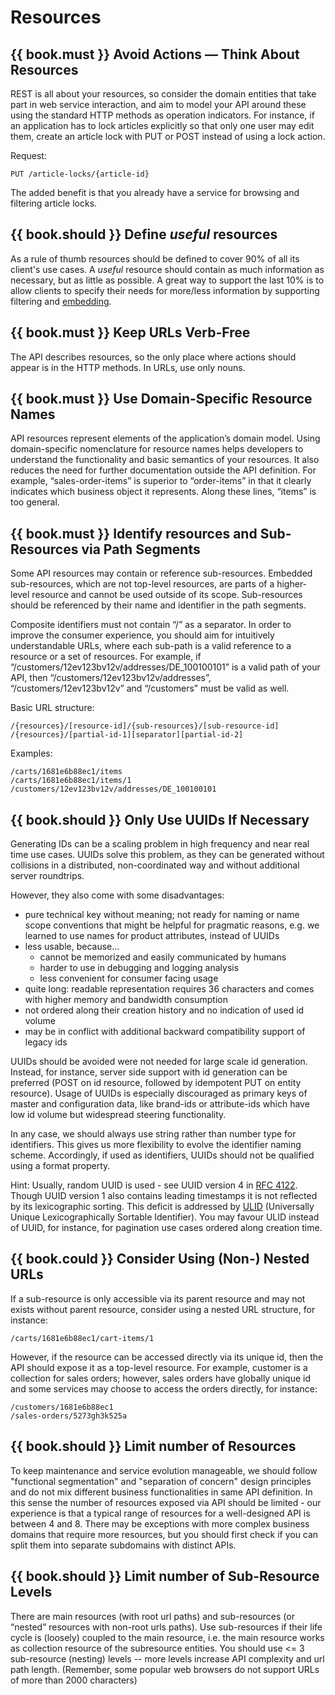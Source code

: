 # Resources

## {{ book.must }} Avoid Actions — Think About Resources

REST is all about your resources, so consider the domain entities that take part in web service interaction, and aim to model your API around these using the standard HTTP methods as operation indicators. For instance, if an application has to lock articles explicitly so that only one user may edit them, create an article lock with PUT or POST instead of using a lock action.

Request:

    PUT /article-locks/{article-id}

The added benefit is that you already have a service for browsing and filtering article locks.

## {{ book.should }} Define *useful* resources

As a rule of thumb resources should be defined to cover 90% of all its client's use cases. A *useful* resource should
contain as much information as necessary, but as little as possible. A great way to support the last 10% is to allow
clients to specify their needs for more/less information by supporting filtering and
[embedding](../hyper-media/Hypermedia.md#should-allow-embedding-of-complex-subresources).

## {{ book.must }} Keep URLs Verb-Free

The API describes resources, so the only place where actions should appear is in the HTTP methods.
In URLs, use only nouns.

## {{ book.must }} Use Domain-Specific Resource Names

API resources represent elements of the application’s domain model. Using domain-specific nomenclature for resource names helps developers to understand the functionality and basic semantics of your resources. It also reduces the need for further documentation outside the API definition. For example, “sales-order-items” is superior to “order-items” in that it clearly indicates which business object it represents. Along these lines, “items” is too general.

## {{ book.must }} Identify resources and Sub-Resources via Path Segments

Some API resources may contain or reference sub-resources. Embedded sub-resources, which are not top-level resources,
are parts of a higher-level resource and cannot be used outside of its scope. Sub-resources should be referenced
by their name and identifier in the path segments.

Composite identifiers must not contain “/” as a separator. In order to improve the consumer experience, you should
aim for intuitively understandable URLs, where each sub-path is a valid reference to a resource or a set of resources.
For example, if “/customers/12ev123bv12v/addresses/DE\_100100101” is a valid path of your API, then
“/customers/12ev123bv12v/addresses”, “/customers/12ev123bv12v” and “/customers” must be valid as well.

Basic URL structure:

    /{resources}/[resource-id]/{sub-resources}/[sub-resource-id]
    /{resources}/[partial-id-1][separator][partial-id-2]

Examples:

    /carts/1681e6b88ec1/items
    /carts/1681e6b88ec1/items/1
    /customers/12ev123bv12v/addresses/DE_100100101


## {{ book.should }} Only Use UUIDs If Necessary

Generating IDs can be a scaling problem in high frequency and near real time use cases. 
UUIDs solve this problem, as they can be generated without collisions in a distributed, 
non-coordinated way and without additional server roundtrips.

However, they also come with some disadvantages:

* pure technical key without meaning; not ready for naming or name scope conventions 
that might be helpful for pragmatic reasons, e.g. we learned to use names for 
product attributes, instead of UUIDs 
* less usable, because...
   * cannot be memorized and easily communicated by humans
   * harder to use in debugging and logging analysis
   * less convenient for consumer facing usage
* quite long: readable representation requires 36 characters and comes with 
higher memory and bandwidth consumption 
* not ordered along their creation history and no indication of used id volume
* may be in conflict with additional backward compatibility support of legacy ids

UUIDs should be avoided were not needed for large scale id generation. 
Instead, for instance, server side support with id generation can be preferred (POST on id resource, 
followed by idempotent PUT on entity resource). 
Usage of UUIDs is especially discouraged as primary keys of master and configuration data, 
like brand-ids or attribute-ids which have low id volume but widespread steering functionality. 

In any case, we should always use string rather than number type for identifiers. 
This gives us more flexibility to evolve the identifier naming scheme. 
Accordingly, if used as identifiers, UUIDs should not be qualified using a format property.

Hint: Usually, random UUID is used - see UUID version 4 in [RFC 4122](https://tools.ietf.org/html/rfc4122). 
Though UUID version 1 also contains leading timestamps it is not reflected by its lexicographic sorting.
This deficit is addressed by [ULID](https://github.com/alizain/ulid) (Universally Unique Lexicographically Sortable Identifier). 
You may favour ULID instead of UUID, for instance, for pagination use cases ordered along creation time. 


## {{ book.could }} Consider Using (Non-) Nested URLs

If a sub-resource is only accessible via its parent resource and may not exists without parent resource, consider using a nested URL structure, for instance:

    /carts/1681e6b88ec1/cart-items/1

However, if the resource can be accessed directly via its unique id, then the API should expose it as a top-level resource. For example, customer is a collection for sales orders; however, sales orders have globally unique id and some services may choose to access the orders directly, for instance:

    /customers/1681e6b88ec1
    /sales-orders/5273gh3k525a

## {{ book.should }} Limit number of Resources

To keep maintenance and service evolution manageable, we should follow "functional segmentation" and "separation of concern" design principles and do not mix different business functionalities in same API definition. In this sense the number of resources exposed via API should be limited - our experience is that a typical range of resources for a well-designed API is between 4 and 8. There may be exceptions with more complex business domains that require more resources, but you should first check if you can split them into separate subdomains with distinct APIs.

## {{ book.should }} Limit number of Sub-Resource Levels

There are main resources (with root url paths) and sub-resources (or “nested” resources with non-root urls paths). Use sub-resources if their life cycle is (loosely) coupled to the main resource, i.e. the main resource works as collection resource of the subresource entities. You should use <= 3 sub-resource (nesting) levels -- more levels increase API complexity and url path length. (Remember, some popular web browsers do not support URLs of more than 2000 characters)
